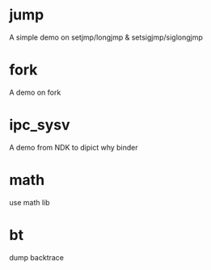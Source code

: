 # jump

 A simple demo on setjmp/longjmp & setsigjmp/siglongjmp

# fork
 A demo on fork

# ipc_sysv
 A demo from NDK to dipict why binder

# math
 use math lib
 
# bt
  dump backtrace


 
 
